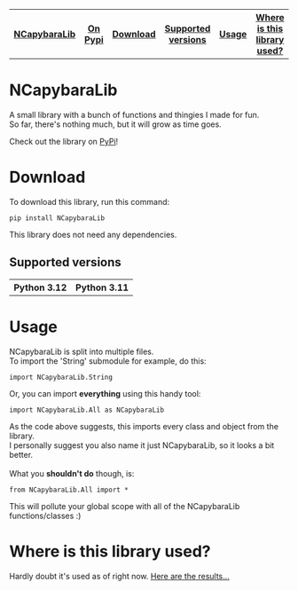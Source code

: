 <table>
<tr>
<th><a href="#ncapy">NCapybaraLib</a></th>
<th><a href="https://pypi.org/project/NCapybaraLib/">On Pypi</a></th>
<th><a href="#download">Download</a></th>
<th><a href="#supported">Supported versions</a></th>
<th><a href="#usage">Usage</a></th>
<th><a href="#where">Where is this library used?</a></th>
</tr>
</table>
<a id="ncapy"></a>
<h1>NCapybaraLib</h1>
<p>A small library with a bunch of functions and thingies I made for fun.<br>So far, there's nothing much, but it will grow as time goes.</p>
<p>Check out the library on <a href="https://pypi.org/project/NCapybaraLib/">PyPi</a>!</p>
<a id="download"></a>
<h1>Download</h1>
<p>
To download this library, run this command:<pre><code>pip install NCapybaraLib</code></pre>
This library does not need any dependencies.
<a id="supported"></a>
<h2>Supported versions</h2>
<table><tr><th>Python 3.12</th><th>Python 3.11</th></tr></table>
</p>
<a id="usage"></a>
<h1>Usage</h1>
<p>
NCapybaraLib is split into multiple files.<br>To import the 'String' submodule for example, do this:<pre><code>import NCapybaraLib.String</code></pre>
Or, you can import <b>everything</b> using this handy tool:<pre><code>import NCapybaraLib.All as NCapybaraLib</code></pre>
As the code above suggests, this imports every class and object from the library.<br>
I personally suggest you also name it just NCapybaraLib, so it looks a bit better.<br><br>
What you <b>shouldn't do</b> though, is:<pre><code>from NCapybaraLib.All import *</code></pre>
This will pollute your global scope with all of the NCapybaraLib functions/classes :)
</p>
<a id="where"></a>
<h1>Where is this library used?</h1>
<p>Hardly doubt it's used as of right now. <a href="https://github.com/search?q=NCapybaraLib+language%3APython+NOT+repo%3Anorbcodes%2FNCapybaraLib&type=code">Here are the results...</p>